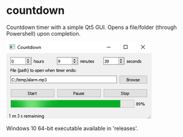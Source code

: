 # countdown

Countdown timer with a simple Qt5 GUI. Opens a file/folder (through
Powershell) upon completion.

![countdown](countdown.png)

Windows 10 64-bit executable available in 'releases'.
